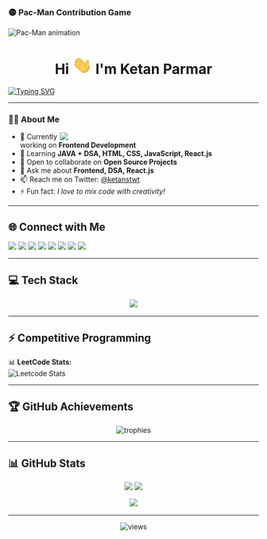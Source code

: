 ### 🟡 Pac-Man Contribution Game
![Pac-Man animation](https://raw.githubusercontent.com/KetanParmar02/KetanParmar02/output/github-contribution-grid-pacman.svg)

<h1 align="center">
  Hi <img src="https://github.com/KetanParmar02/KetanParmar02/blob/main/176309783-0785949b-9127-417c-8b55-ab5a4333674e.gif" width="40px">  
  I'm Ketan Parmar
</h1>

[![Typing SVG](https://readme-typing-svg.herokuapp.com?size=25&duration=4000&color=1DBF73&center=true&vCenter=true&width=600&lines=Frontend+Developer+👨‍💻;Passionate+Learner+🚀;Open+Source+Contributor+🌍;Exploring+AI+%26+Web3+⚡)](https://git.io/typing-svg)

---

### 👨‍💻 About Me  
<img src="https://cdn.dribbble.com/users/1162077/screenshots/3848914/programmer.gif" align="right" width="400px">

- 🔭 Currently working on **Frontend Development**  
- 🌱 Learning **JAVA + DSA, HTML, CSS, JavaScript, React.js**  
- 👯 Open to collaborate on **Open Source Projects**  
- 💬 Ask me about **Frontend, DSA, React.js**  
- 📫 Reach me on Twitter: [@ketanstwt](https://twitter.com/ketanstwt)  
- ⚡ Fun fact: *I love to mix code with creativity!*  

---

## 🌐 Connect with Me  
<p align="left">
<a href="https://twitter.com/ketanstwt" target="blank"><img src="https://skillicons.dev/icons?i=twitter" height="40" /></a>
<a href="https://linkedin.com/in/ketan-parmar-184ab0234" target="blank"><img src="https://skillicons.dev/icons?i=linkedin" height="40" /></a>
<a href="https://instagram.com/ketan_3390" target="blank"><img src="https://skillicons.dev/icons?i=instagram" height="40" /></a>
<a href="https://linktr.ee/ketan_27" target="blank"><img src="https://img.shields.io/badge/Linktree-43E55E?style=for-the-badge&logo=linktree&logoColor=white" height="40"/></a>
<a href="https://leetcode.com/ketan_2707/" target="blank"><img src="https://skillicons.dev/icons?i=leetcode" height="40" /></a>
<a href="https://www.codechef.com/users/ketan992132" target="blank"><img src="https://cdn.jsdelivr.net/npm/simple-icons@3.1.0/icons/codechef.svg" height="40" /></a>
<a href="https://www.hackerrank.com/ketan992132" target="blank"><img src="https://skillicons.dev/icons?i=hackerrank" height="40" /></a>
<a href="https://auth.geeksforgeeks.org/user/ketan_2707" target="blank"><img src="https://skillicons.dev/icons?i=gfg" height="40" /></a>
</p>

---

## 💻 Tech Stack  
<p align="center">
<img src="https://skillicons.dev/icons?i=c,cpp,java,python,html,css,js,react,php,mysql,git,heroku,postman,figma&perline=7" />
</p>

---

## ⚡ Competitive Programming  
📊 **LeetCode Stats:**  
![Leetcode Stats](https://leetcard.jacoblin.cool/ketan_2707)

---

## 🏆 GitHub Achievements  
<p align="center">
  <img src="https://github-profile-trophy.vercel.app/?username=KetanParmar02&theme=onedark&row=1&column=6" alt="trophies" />
</p>

---

## 📊 GitHub Stats  
<p align="center">
  <img src="https://github-readme-stats.vercel.app/api?username=KetanParmar02&show_icons=true&theme=radical" height="180" />
  <img src="https://github-readme-streak-stats.herokuapp.com/?user=KetanParmar02&theme=tokyonight" height="180" />
</p>

<p align="center">
  <img src="https://github-readme-stats.vercel.app/api/top-langs/?username=KetanParmar02&layout=compact&theme=tokyonight" height="180" />
</p>

---

<p align="center">
  <img src="https://komarev.com/ghpvc/?username=KetanParmar02&color=blue&style=for-the-badge&label=Profile+Views" alt="views"/>
</p>
